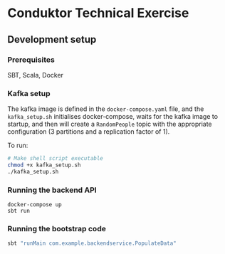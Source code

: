 # Conduktor Technical Exercise

## Development setup
### Prerequisites
SBT, Scala, Docker
### Kafka setup
The kafka image is defined in the `docker-compose.yaml` file, and the `kafka_setup.sh` initialises docker-compose,
waits for the kafka image to startup, and then will create a `RandomPeople` topic with the appropriate configuration
(3 partitions and a replication factor of 1).

To run:
```sh
# Make shell script executable
chmod +x kafka_setup.sh
./kafka_setup.sh
```

### Running the backend API
```
docker-compose up
sbt run
```
### Running the bootstrap code
```sh
sbt "runMain com.example.backendservice.PopulateData"
```